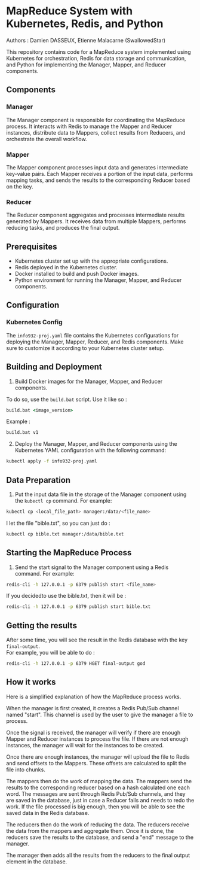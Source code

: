 # MapReduce System with Kubernetes, Redis, and Python

Authors : Damien DASSEUX, Etienne Malacarne (SwallowedStar)

This repository contains code for a MapReduce system implemented using Kubernetes for orchestration, Redis for data storage and communication, and Python for implementing the Manager, Mapper, and Reducer components.

## Components

### Manager

The Manager component is responsible for coordinating the MapReduce process. It interacts with Redis to manage the Mapper and Reducer instances, distribute data to Mappers, collect results from Reducers, and orchestrate the overall workflow.

### Mapper

The Mapper component processes input data and generates intermediate key-value pairs. Each Mapper receives a portion of the input data, performs mapping tasks, and sends the results to the corresponding Reducer based on the key.

### Reducer

The Reducer component aggregates and processes intermediate results generated by Mappers. It receives data from multiple Mappers, performs reducing tasks, and produces the final output.

## Prerequisites

- Kubernetes cluster set up with the appropriate configurations.
- Redis deployed in the Kubernetes cluster.
- Docker installed to build and push Docker images.
- Python environment for running the Manager, Mapper, and Reducer components.

## Configuration

### Kubernetes Config

The `info932-proj.yaml` file contains the Kubernetes configurations for deploying the Manager, Mapper, Reducer, and Redis components. Make sure to customize it according to your Kubernetes cluster setup.

## Building and Deployment

1. Build Docker images for the Manager, Mapper, and Reducer components.

To do so, use the `build.bat` script. Use it like so :
```bat 
build.bat <image_version>
```
Example : 
```bat 
build.bat v1
```

2. Deploy the Manager, Mapper, and Reducer components using the Kubernetes YAML configuration with the following command:

```bash 
kubectl apply -f info932-proj.yaml
```

## Data Preparation

1. Put the input data file in the storage of the Manager component using the `kubectl cp` command. For example:

```bash 
kubectl cp <local_file_path> manager:/data/<file_name>
```

I let the file "bible.txt", so you can just do :

```bash 
kubectl cp bible.txt manager:/data/bible.txt
```


## Starting the MapReduce Process

1. Send the start signal to the Manager component using a Redis command. For example:

```bash
redis-cli -h 127.0.0.1 -p 6379 publish start <file_name>
```

If you decidedto use the bible.txt, then it will be : 

```bash
redis-cli -h 127.0.0.1 -p 6379 publish start bible.txt
```

## Getting the results

After some time, you will see the result in the Redis database with the key `final-output`. \
For example, you will be able to do :
```bash
redis-cli -h 127.0.0.1 -p 6379 HGET final-output god
```

## How it works

Here is a simplified explanation of how the MapReduce process works.

When the manager is first created, it creates a Redis Pub/Sub channel named "start". This channel is used by the user to give the manager a file to process. 

Once the signal is received, the manager will verify if there are enough Mapper and Reducer instances to process the file. If there are not enough instances, the manager will wait for the instances to be created.

Once there are enough instances, the manager will upload the file to Redis and send offsets to the Mappers. These offsets are calculated to split the file into chunks.

The mappers then do the work of mapping the data. The mappers send the results to the corresponding reducer based on a hash calculated one each word. The messages are sent through Redis Pub/Sub channels, and they are saved in the database, just in case a Reducer fails and needs to redo the work. If the file processed is big enough, then you will be able to see the saved data in the Redis database.

The reducers then do the work of reducing the data. The reducers receive the data from the mappers and aggregate them. Once it is done, the reducers save the results to the database, and send a "end" message to the manager.

The manager then adds all the results from the reducers to the final output element in the database. 

